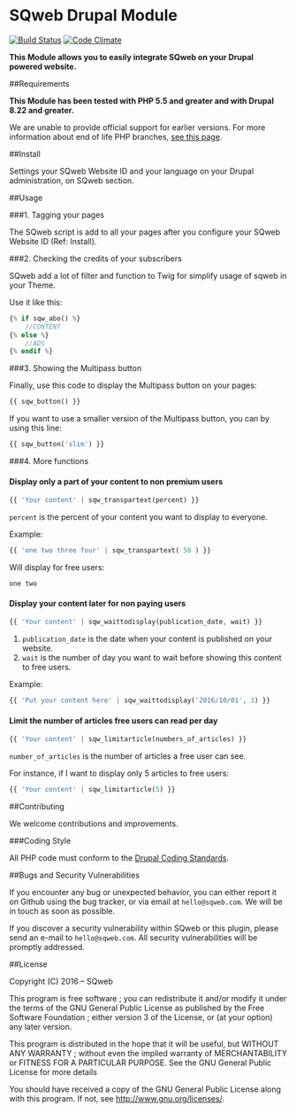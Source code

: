 SQweb Drupal Module
===

[![Build Status](https://travis-ci.org/SQweb-team/SQweb-Drupal-Module.svg?branch=8.x-2.x)](https://travis-ci.org/SQweb-team/SQweb-Drupal-Module)
[![Code Climate](https://codeclimate.com/github/SQweb-team/SQweb-Drupal-Module/badges/gpa.svg)](https://codeclimate.com/github/SQweb-team/SQweb-Drupal-Module)

**This Module allows you to easily integrate SQweb on your Drupal powered website.**

##Requirements

**This Module has been tested with PHP 5.5 and greater and with Drupal 8.22 and greater.**

We are unable to provide official support for earlier versions. For more information about end of life PHP branches, [see this page](http://php.net/supported-versions.php).

##Install

Settings your SQweb Website ID and your language on your Drupal administration, on SQweb section.

##Usage

###1. Tagging your pages

The SQweb script is add to all your pages after you configure your SQweb Website ID (Ref: Install).

###2. Checking the credits of your subscribers

SQweb add a lot of filter and function to Twig for simplify usage of sqweb in your Theme.

Use it like this:

```php
{% if sqw_abo() %}
	//CONTENT
{% else %}
	//ADS
{% endif %}
```

###3. Showing the Multipass button

Finally, use this code to display the Multipass button on your pages:

```php
{{ sqw_button() }}
```

If you want to use a smaller version of the Multipass button, you can by using this line:

```php
{{ sqw_button('slim') }}
```

###4. More functions


#### Display only a part of your content to non premium users

```php
{{ 'Your content' | sqw_transpartext(percent) }}
```
`percent` is the percent of your content you want to display to everyone.

Example:

```php
{{ 'one two three four' | sqw_transpartext( 50 ) }}
```

Will display for free users:

```
one two
```

#### Display your content later for non paying users

```php
{{ 'Your content' | sqw_waittodisplay(publication_date, wait) }}
```

1. `publication_date` is the date when your content is published on your website.
2. `wait` is the number of day you want to wait before showing this content to free users.

Example:

```php
{{ 'Put your content here' | sqw_waittodisplay('2016/10/01', 3) }}
```

#### Limit the number of articles free users can read per day

```php
{{ 'Your content' | sqw_limitarticle(numbers_of_articles) }}
```

`number_of_articles` is the number of articles a free user can see.

For instance, if I want to display only 5 articles to free users:

```php
{{ 'Your content' | sqw_limitarticle(5) }}
```

##Contributing

We welcome contributions and improvements.

###Coding Style

All PHP code must conform to the [Drupal Coding Standards](https://www.drupal.org/docs/develop/standards/coding-standards).

##Bugs and Security Vulnerabilities

If you encounter any bug or unexpected behavior, you can either report it on Github using the bug tracker, or via email at `hello@sqweb.com`. We will be in touch as soon as possible.

If you discover a security vulnerability within SQweb or this plugin, please send an e-mail to `hello@sqweb.com`. All security vulnerabilities will be promptly addressed.

##License

Copyright (C) 2016 – SQweb

This program is free software ; you can redistribute it and/or modify it under the terms of the GNU General Public License as published by the Free Software Foundation ; either version 3 of the License, or (at your option) any later version.

This program is distributed in the hope that it will be useful, but WITHOUT ANY WARRANTY ; without even the implied warranty of MERCHANTABILITY or FITNESS FOR A PARTICULAR PURPOSE. See the GNU General Public License for more details

You should have received a copy of the GNU General Public License along with this program. If not, see <http://www.gnu.org/licenses/>.
